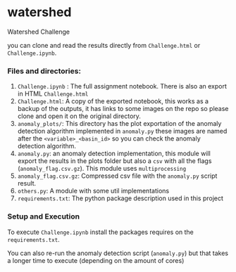 # watershed
Watershed Challenge

you can clone and read the results directly from `Challenge.html` or `Challenge.ipynb`.
### Files and directories: 

1. `Challenge.ipynb` : The full assignment notebook. There is also an export in HTML `Challenge.html`
2. `Challenge.html`: A copy of the exported notebook, this works as a backup of the outputs, it has links to some images on the repo so please clone and open it on the original directory.
3. `anomaly_plots/`: This directory has the plot exportation of the anomaly detection algorithm implemented in `anomaly.py` these images are named after the `<variable>_<basin_id>` so you can check the anomaly detection algorithm.  
4. `anomaly.py`: an anomaly detection implementation, this module will export the results in the plots folder but also a `csv` with all the flags (`anomaly_flag.csv.gz`). This module uses `multiprocessing`
5. `anomaly_flag.csv.gz`: Compressed csv file with the `anomaly.py` script result. 
7. `others.py`: A module with some util implementations
8. `requirements.txt`: The python package description used in this project


### Setup and Execution 

To execute `Challenge.ipynb` install the packages requires on the `requirements.txt`.

You can also re-run the anomaly detection script (`anomaly.py`) but that takes a longer time to execute (depending on the amount of cores)
